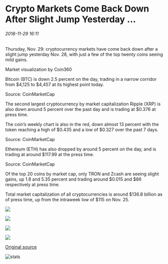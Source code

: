 # Crypto Markets Come Back Down After Slight Jump Yesterday ...

###### 2018-11-29 16:11

Thursday, Nov. 29: cryptocurrency markets have come back down after a slight jump yesterday Nov. 28, with just a few of the top twenty coins seeing mild gains.

Market visualization by Coin360

Bitcoin (BTC) is down 2.5 percent on the day, trading in a narrow corridor from $4,125 to $4,457 at its highest point today.

Source: CoinMarketCap

The second largest cryptocurrency by market capitalization Ripple (XRP) is also down around 5 percent over the past day and is trading at $0.376 at press time.

The coin’s weekly chart is also in the red, down almost 13 percent with the token reaching a high of $0.435 and a low of $0.327 over the past 7 days.

Source: CoinMarketCap

Ethereum (ETH) has also dropped by around 5 percent on the day, and is trading at around $117.99 at the press time.

Source: CoinMarketCap

Of the top 20 coins by market cap, only TRON and Zcash are seeing slight gains, up 1.8 and 5.35 percent and trading around $0.015 and $86 respectively at press time.

Total market capitalization of all cryptocurrencies is around $136.8 billion as of press time, up from the intraweek low of $115 on Nov. 25.

![](https://s3.cointelegraph.com/storage/uploads/view/d2fbcfd159125fdea10b7a09a65aff46.png)

![](https://s3.cointelegraph.com/storage/uploads/view/c0f2639a802c54cd2df75ec244147a38.jpeg)

![](https://s3.cointelegraph.com/storage/uploads/view/8f52006ec7b0426b89ecd7a956d4d634.jpeg)

![](https://s3.cointelegraph.com/storage/uploads/view/40b5298458d97118220ae397c24b797e.jpeg)

[Original source](https://cointelegraph.com/news/crypto-markets-come-back-down-after-slight-jump-yesterday)

![stats](https://c.statcounter.com/11760860/0/a89fa40b/1/ "stats")